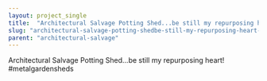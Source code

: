 ```yaml
---
layout: project_single
title:  "Architectural Salvage Potting Shed...be still my repurposing heart! #metalgardensheds"
slug: "architectural-salvage-potting-shedbe-still-my-repurposing-heart-metalgardensheds"
parent: "architectural-salvage"
---
```

Architectural Salvage Potting Shed...be still my repurposing heart! #metalgardensheds